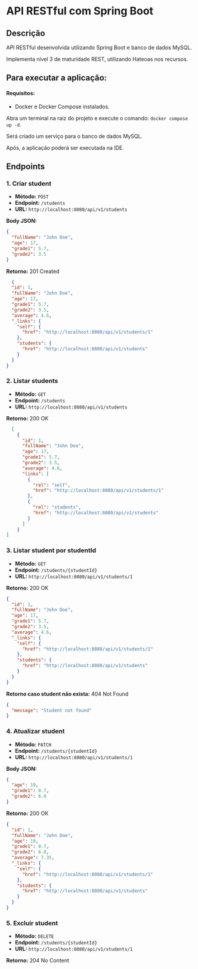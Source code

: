 # API RESTful com Spring Boot

## Descrição

API RESTful desenvolvida utilizando Spring Boot e banco de dados MySQL.

Implementa nível 3 de maturidade REST, utilizando Hateoas nos recursos.

## Para executar a aplicação:

#### Requisitos:

- Docker e Docker Compose instalados.


Abra um terminal na raiz do projeto e execute o comando: `docker compose up -d`.
  

Será criado um serviço para o banco de dados MySQL.

Após, a aplicação poderá ser executada na IDE.



## Endpoints

### 1. Criar student

- **Método:** `POST`
- **Endpoint:** `/students`
- **URL:** `http://localhost:8080/api/v1/students`


**Body JSON:**

  ```json
  {
    "fullName": "John Doe",
    "age": 17,
    "grade1": 5.7,
    "grade2": 3.5
  }
  ```

**Retorno:** 201 Created

```json
  {
  "id": 1,
  "fullName": "John Doe",
  "age": 17,
  "grade1": 5.7,
  "grade2": 3.5,
  "average": 4.6,
  "_links": {
    "self": {
      "href": "http://localhost:8080/api/v1/students/1"
    },
    "students": {
      "href": "http://localhost:8080/api/v1/students"
    }
  }
}
````


### 2. Listar students

- **Método:** `GET`
- **Endpoint:** `/students`
- **URL:** `http://localhost:8080/api/v1/students`

**Retorno:** 200 OK

```json
  [
    {
      "id": 1,
      "fullName": "John Doe",
      "age": 17,
      "grade1": 5.7,
      "grade2": 3.5,
      "average": 4.6,
      "links": [
        {
          "rel": "self",
          "href": "http://localhost:8080/api/v1/students/1"
        },
        {
          "rel": "students",
          "href": "http://localhost:8080/api/v1/students"
        }
      ]
    }
]
  ```


### 3. Listar student por studentId

- **Método:** `GET`
- **Endpoint:** `/students/{studentId}`
- **URL:** `http://localhost:8080/api/v1/students/1`


**Retorno:** 200 OK

```json
{
  "id": 1,
  "fullName": "John Doe",
  "age": 17,
  "grade1": 5.7,
  "grade2": 3.5,
  "average": 4.6,
  "_links": {
    "self": {
      "href": "http://localhost:8080/api/v1/students/1"
    },
    "students": {
      "href": "http://localhost:8080/api/v1/students"
    }
  }
}
```

**Retorno caso student não exista:** 404 Not Found

```json
{
  "message": "Student not found"
}
```



### 4. Atualizar student

- **Método:** `PATCH`
- **Endpoint:** `/students/{studentId}`
- **URL:** `http://localhost:8080/api/v1/students/1`


**Body JSON:**

```json
{
  "age": 19,
  "grade1": 8.7,
  "grade2": 6.0
}
```

**Retorno:** 200 OK

```json
{
  "id": 1,
  "fullName": "John Doe",
  "age": 19,
  "grade1": 8.7,
  "grade2": 6.0,
  "average": 7.35,
  "_links": {
    "self": {
      "href": "http://localhost:8080/api/v1/students/1"
    },
    "students": {
      "href": "http://localhost:8080/api/v1/students"
    }
  }
}

```


### 5. Excluir student

- **Método:** `DELETE`
- **Endpoint:** `/students/{studentId}`
- **URL:** `http://localhost:8080/api/v1/students/1`

**Retorno:** 204 No Content